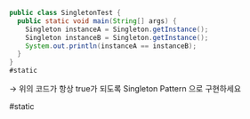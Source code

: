 ```java
public class SingletonTest {
  public static void main(String[] args) {
    Singleton instanceA = Singleton.getInstance();
    Singleton instanceB = Singleton.getInstance();
    System.out.println(instanceA == instanceB);
  }
}
#static
```

→ 위의 코드가 항상 true가 되도록 Singleton Pattern 으로 구현하세요

#static
